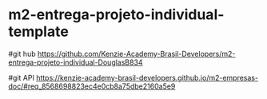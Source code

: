 # m2-entrega-projeto-individual-template


#git hub
https://github.com/Kenzie-Academy-Brasil-Developers/m2-entrega-projeto-individual-DouglasB834

#git API 
https://kenzie-academy-brasil-developers.github.io/m2-empresas-doc/#req_8568698823ec4e0cb8a75dbe2160a5e9